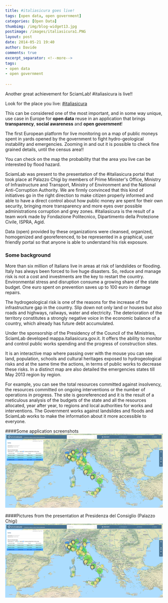 ```yaml
---
title: #italiasicura goes live!
tags: [open data, open government]
categories: [Open Data]
thumbimg: /img/blog-widget13.jpg
postimage: /images/italiasicura1.PNG
layout: post
date: 2014-05-21 19:40
author: Davide
comments: true
excerpt_separator: <!--more-->
tags:
- open data
- open government

---
```

Another great achievement for SciamLab! #italiasicura is live!!

Look for the place you live: [#italiasicura](http://mappa.italiasicura.gov.it)
<!--more-->
This can be considered one of the most important, and in some way unique, use case in Europe for **open data** reuse in an application that brings **transparency**, **social awareness** and **open government**!

The first European platform for live monitoring on a map of public moneys spent in yards opened by the government to fight hydro-geological instability and emergencies. Zooming in and out it is possible to check fine grained details, until the census area!!

You can check on the map the probability that the area you live can be interested by flood hazard.

SciamLab was present to the presentation of the #italiasicura portal that took place at Palazzo Chigi by members of Prime Minister's Office, Ministry of Infrastructure and Transport, Ministry of Environment and the National Anti-Corruption Authority.
We are firmly convinced that this kind of initiatives go in the right direction to make citizen properly informed and able to have a direct control about how public money are spent for their own security, bringing more transparency and more eyes over possible administrations corruption and grey zones.
#italiasicura is the result of a team work made by Fondazione Politecnico, Dipartimento della Protezione Civile, ISPRA, Agid.

Data (open) provided by these organizations were cleansed, organized, homogenized and georeferenced, to be represented in a graphical, user friendly portal so that anyone is able to understand his risk exposure.

### Some background

More than six million of Italians live in areas at risk of landslides or flooding. Italy has always been forced to live huge disasters. So, reduce and manage risk is not a cost and investments are the key to restart the country.
Environmental stress and disruption consume a growing share of the state budget. One euro spent on prevention saves up to 100 euro in damage repairs. 

The hydrogeological risk is one of the reasons for the increase of the infrastructure gap in the country. Slip down not only land or houses but also roads and highways, railways, water and electricity. 
The deterioration of the territory constitutes a strongly negative voice in the economic balance of a country, which already has future debt accumulated.

Under the sponsorship of the Presidency of the Council of the Ministries, SciamLab developed mappa.italiasicura.gov.it. It offers the ability to monitor and control public works spending and the progress of construction sites.

It is an interactive map where passing over with the mouse you can see land, population, schools and cultural heritages exposed to hydrogeological risks and at the same time the actions, in terms of public works to decrease these risks. In a distinct map are also detailed the emergencies states till May 2013 region by region.

For example, you can see the total resources committed against insolvency, the resources committed on ongoing interventions or the number of operations in progress.
The site is georeferenced and it is the result of a meticulous analysis of the budgets of the state and all the resources allocated, year after year, to regions and local authorities for works and interventions.
The Government works against landslides and floods and SciamLab works to make the information about it more accessible to everyone.

####Some application screenshots
![#italiasicura2](/images/italiasicura1.PNG)

####Pictures from the presentation at Presidenza del Consiglio (Palazzo Chigi)
![#italiasicura1](/images/italiasicura1.PNG)